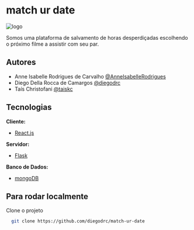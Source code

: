 # match ur date

![logo](https://i.imgur.com/3zEPic1.png)

Somos uma plataforma de salvamento de horas desperdiçadas escolhendo o próximo filme a assistir com seu par.

## Autores

- Anne Isabelle Rodrigues de Carvalho [@AnneIsabelleRodrigues](https://www.github.com/AnneIsabelleRodrigues)
- Diego Della Rocca de Camargos [@diegodrc](https://www.github.com/diegodrc)
- Taís Christofani [@taiskc](https://www.github.com/taiskc)
 
## Tecnologias

**Cliente:** 

- [React.js](https://pt-br.reactjs.org/)

**Servidor:** 

- [Flask](https://flask.palletsprojects.com/en/2.0.x/)

**Banco de Dados:** 

- [mongoDB](https://www.mongodb.com/pt-br)

## Para rodar localmente

Clone o projeto

```bash
  git clone https://github.com/diegodrc/match-ur-date
```


  
